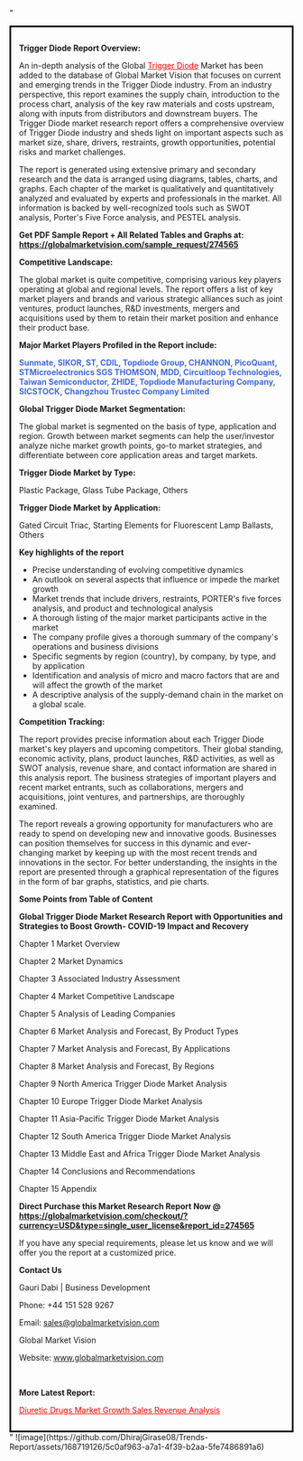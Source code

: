 "<div style='border: 3px solid black; padding: 1em;'>

<strong>Trigger Diode Report Overview:</strong>

An in-depth analysis of the Global <a style='color: #ff0000;' href='https://globalmarketvision.com/reports/global-trigger-diode-market/274565'>Trigger Diode</a> Market has been added to the database of Global Market Vision that focuses on current and emerging trends in the Trigger Diode industry. From an industry perspective, this report examines the supply chain, introduction to the process chart, analysis of the key raw materials and costs upstream, along with inputs from distributors and downstream buyers. The Trigger Diode market research report offers a comprehensive overview of Trigger Diode industry and sheds light on important aspects such as market size, share, drivers, restraints, growth opportunities, potential risks and market challenges.

The report is generated using extensive primary and secondary research and the data is arranged using diagrams, tables, charts, and graphs. Each chapter of the market is qualitatively and quantitatively analyzed and evaluated by experts and professionals in the market. All information is backed by well-recognized tools such as SWOT analysis, Porter's Five Force analysis, and PESTEL analysis.

<strong>Get PDF Sample Report + All Related Tables and Graphs at</strong><strong>:</strong><strong> <a style='color: #ff0000;' href='https://globalmarketvision.com/sample_request/274565?utm_source=linkedinPulse&utm_medium=SN&utm_campaign=SN'><strong>https://globalmarketvision.com/sample_request/274565</strong></a></strong>

<strong>Competitive Landscape:</strong>

The global market is quite competitive, comprising various key players operating at global and regional levels. The report offers a list of key market players and brands and various strategic alliances such as joint ventures, product launches, R&amp;D investments, mergers and acquisitions used by them to retain their market position and enhance their product base.

<strong>Major Market Players Profiled in the Report include:</strong>

<strong style='color: #4169e1;'>Sunmate, SIKOR, ST, CDIL, Topdiode Group, CHANNON, PicoQuant, STMicroelectronics SGS THOMSON, MDD, Circuitloop Technologies, Taiwan Semiconductor, ZHIDE, Topdiode Manufacturing Company, SICSTOCK, Changzhou Trustec Company Limited</strong>

<strong>Global Trigger Diode Market Segmentation:</strong>

The global market is segmented on the basis of type, application and region. Growth between market segments can help the user/investor analyze niche market growth points, go-to market strategies, and differentiate between core application areas and target markets.

<strong>Trigger Diode Market by Type</strong><strong>:</strong>

Plastic Package, Glass Tube Package, Others

<strong>Trigger Diode Market by</strong><strong> Application:</strong>

Gated Circuit Triac, Starting Elements for Fluorescent Lamp Ballasts, Others

<strong>Key highlights of the report</strong>
<ul>
  <li>Precise understanding of evolving competitive dynamics</li>
  <li>An outlook on several aspects that influence or impede the market growth</li>
  <li>Market trends that include drivers, restraints, PORTER's five forces analysis, and product and technological analysis</li>
  <li>A thorough listing of the major market participants active in the market</li>
  <li>The company profile gives a thorough summary of the company's operations and business divisions</li>
  <li>Specific segments by region (country), by company, by type, and by application</li>
  <li>Identification and analysis of micro and macro factors that are and will affect the growth of the market</li>
  <li>A descriptive analysis of the supply-demand chain in the market on a global scale.</li>
</ul>
<strong>Competition Tracking:</strong>

The report provides precise information about each Trigger Diode market's key players and upcoming competitors. Their global standing, economic activity, plans, product launches, R&amp;D activities, as well as SWOT analysis, revenue share, and contact information are shared in this analysis report. The business strategies of important players and recent market entrants, such as collaborations, mergers and acquisitions, joint ventures, and partnerships, are thoroughly examined.

The report reveals a growing opportunity for manufacturers who are ready to spend on developing new and innovative goods. Businesses can position themselves for success in this dynamic and ever-changing market by keeping up with the most recent trends and innovations in the sector. For better understanding, the insights in the report are presented through a graphical representation of the figures in the form of bar graphs, statistics, and pie charts.

<strong>Some Points from Table of Content</strong>

<strong>Global Trigger Diode Market Research Report with Opportunities and Strategies to Boost Growth- COVID-19 Impact and Recovery</strong>

Chapter 1 Market Overview

Chapter 2 Market Dynamics

Chapter 3 Associated Industry Assessment

Chapter 4 Market Competitive Landscape

Chapter 5 Analysis of Leading Companies

Chapter 6 Market Analysis and Forecast, By Product Types

Chapter 7 Market Analysis and Forecast, By Applications

Chapter 8 Market Analysis and Forecast, By Regions

Chapter 9 North America Trigger Diode Market Analysis

Chapter 10 Europe Trigger Diode Market Analysis

Chapter 11 Asia-Pacific Trigger Diode Market Analysis

Chapter 12 South America Trigger Diode Market Analysis

Chapter 13 Middle East and Africa Trigger Diode Market Analysis

Chapter 14 Conclusions and Recommendations

Chapter 15 Appendix

<strong>Direct Purchase this Market Research Report Now @ <a style='color: #ff0000;' href='https://globalmarketvision.com/checkout/?currency=USD&type=single_user_license&report_id=274565?utm_source=linkedinPulse&utm_medium=SN&utm_campaign=SN'><strong>https://globalmarketvision.com/checkout/?currency=USD&type=single_user_license&report_id=274565</strong></a></strong>

If you have any special requirements, please let us know and we will offer you the report at a customized price.
<p id='ember58' class='ember-view reader-content-blocks__paragraph'><strong>Contact Us</strong></p>
<p id='ember59' class='ember-view reader-content-blocks__paragraph'>Gauri Dabi | Business Development</p>
<p id='ember60' class='ember-view reader-content-blocks__paragraph'>Phone: +44 151 528 9267</p>
Email: <a href='mailto:sales@globalmarketvision.com'>sales@globalmarketvision.com</a>

Global Market Vision

Website: <a href='http://www.globalmarketvision.com/'>www.globalmarketvision.com</a>

&nbsp;

<strong>More Latest Report:</strong>

<a style='color: #ff0000;' href='https://medium.com/@rucharoy818/diuretic-drugs-market-growth-sales-revenue-analysis-8084e92c9b29'>Diuretic Drugs Market Growth Sales Revenue Analysis</a>

</div>"
![image](https://github.com/DhirajGirase08/Trends-Report/assets/168719126/5c0af963-a7a1-4f39-b2aa-5fe7486891a6)
